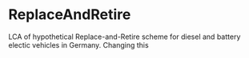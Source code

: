 # ReplaceAndRetire
LCA of hypothetical Replace-and-Retire scheme for diesel and battery electic vehicles in Germany. 
Changing this 
